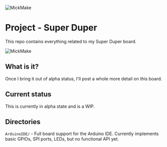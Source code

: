 
![MickMake](https://www.mickmake.com/banner.png)


# Project - Super Duper
This repo contains everything related to my Super Duper board.

![MickMake](https://github.com/MickMake/SuperDuper/raw/master/SuperDuper.jpg)


## What is it?
Once I bring it out of alpha status, I'll post a whole more detail on this board.


## Current status
This is currently in alpha state and is a WIP.


## Directories
`ArduinoIDE/` - Full board support for the Arduino IDE. Currently implements basic GPIOs, SPI ports, LEDs, but no functional API yet.



